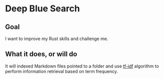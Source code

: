 # Deep Blue Search


## Goal
I want to improve my Rust skills and challenge me.


## What it does, or will do
It will indexed Markdown files pointed to a folder and use [tf-idf](https://en.wikipedia.org/wiki/Tf%E2%80%93idf) algorithm to perform information retrieval based on term frequency.
